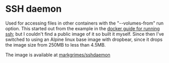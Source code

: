 # SSH daemon

Used for accessing files in other containers with the "--volumes-from" run option.
This started out from the example in the [docker guide for running ssh](https://docs.docker.com/engine/examples/running_ssh_service/);
but I couldn't find a public image of it so built it myself. Since then I've switched
to using an Alpine linux base image with dropbear, since it drops the image size from
250MB to less than 4.5MB.

The image is available at [markgrimes/sshdaemon](https://hub.docker.com/r/markgrimes/clientserver_build/)
